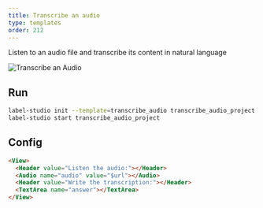 ```yaml
---
title: Transcribe an audio
type: templates
order: 212
---
```


Listen to an audio file and transcribe its content in natural language

<img src="/images/screens/audio_transcription.png" class="img-template-example" title="Transcribe an Audio" />

## Run

```bash
label-studio init --template=transcribe_audio transcribe_audio_project
label-studio start transcribe_audio_project 
```

## Config 

```html
<View>
  <Header value="Listen the audio:"></Header>
  <Audio name="audio" value="$url"></Audio>
  <Header value="Write the transcription:"></Header>
  <TextArea name="answer"></TextArea>
</View>
```

